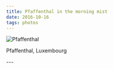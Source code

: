 ```yaml
---
title: Pfaffenthal in the morning mist
date: 2016-10-16
tags: photos
---
```

<p><img src="/assets/images/img_20161016_092623.jpg" alt="Pfaffenthal" /></p>
<p>Pfaffenthal, Luxembourg</p>
---
